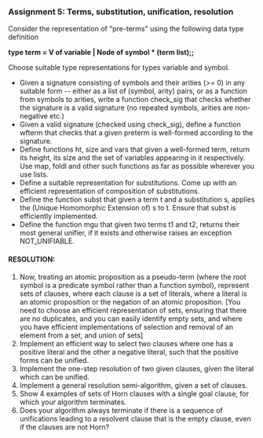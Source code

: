 ### Assignment 5: Terms, substitution, unification, resolution

Consider the representation of "pre-terms" using the following data type definition

**type term = V of variable | Node of symbol * (term list);;**

Choose suitable type representations for types variable and symbol.


- Given a signature consisting of symbols and their arities (>= 0) in any suitable form -- either as a list of (symbol, arity) pairs, or as a function from symbols to arities, write a function check_sig that checks whether the signature is a valid signature (no repeated symbols, arities are non-negative etc.)
- Given a valid signature (checked using check_sig), define a function wfterm that checks that a given preterm is well-formed according to the signature.
- Define functions ht, size and vars that given a well-formed term, return its height, its size and the set of variables appearing in it respectively.  Use map, foldl and other such functions as far as possible wherever you use lists.  
- Define a suitable representation for substitutions.  Come up with an efficient representation of composition of substitutions. 
- Define the function subst that given a term t and a substitution s, applies the (Unique Homomorphic Extension of) s to t.  Ensure that subst is efficiently implemented. 
- Define the function mgu that given two terms t1 and t2, returns their most general unifier, if it exists and otherwise raises an exception NOT_UNIFIABLE.


#### RESOLUTION:

1. Now, treating an atomic proposition as a pseudo-term (where the root symbol is a predicate symbol rather than a function symbol), represent sets of clauses, where each clause is a set of literals, where a literal is an atomic proposition or the negation of an atomic proposition.  [You need to choose an efficient representation of sets, ensuring that there are no duplicates, and you can easily identify empty sets, and where you have efficient implementations of selection and removal of an element from a set, and union of sets]
2. Implement an efficient way to select two clauses where one has a positive literal and the other a negative literal, such that the positive forms can be unified. 
3. Implement the one-step resolution of two given clauses, given the literal which can be unified. 
4. Implement a general resolution semi-algorithm, given a set of clauses.  
5. Show 4 examples of sets of Horn clauses with a single goal clause, for which your algorithm terminates. 
6. Does your algorithm always terminate if there is a sequence of unifications leading to a resolvent clause that is the empty clause, even if the clauses are not Horn? 
